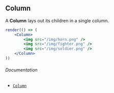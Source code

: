 ## Column

A **Column** lays out its children in a single column.

```jsx
render(() => (
	<Column>
		<img src="/img/horn.png" />
		<img src="/img/fighter.png" />
		<img src="/img/soldier.png" />
	</Column>
))
```

###### Documentation
- [`Column`](/wiki/modules/_components_layout_column_.html)
